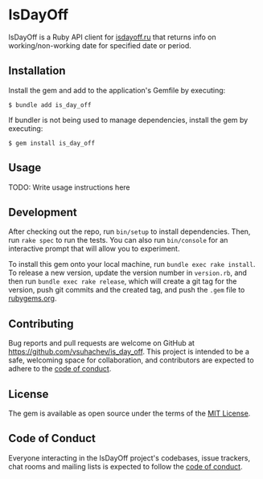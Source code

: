 # IsDayOff

IsDayOff is a Ruby API client for [isdayoff.ru](https://isdayoff.ru) that returns info on
working/non-working date for specified date or period.

## Installation

Install the gem and add to the application's Gemfile by executing:

    $ bundle add is_day_off

If bundler is not being used to manage dependencies, install the gem by executing:

    $ gem install is_day_off

## Usage

TODO: Write usage instructions here

## Development

After checking out the repo, run `bin/setup` to install dependencies. Then, run `rake spec` to run
the tests. You can also run `bin/console` for an interactive prompt that will allow you to
experiment.

To install this gem onto your local machine, run `bundle exec rake install`. To release a new
version, update the version number in `version.rb`, and then run `bundle exec rake release`, which
will create a git tag for the version, push git commits and the created tag, and push the `.gem`
file to [rubygems.org](https://rubygems.org).

## Contributing

Bug reports and pull requests are welcome on GitHub at <https://github.com/vsuhachev/is_day_off>.
This project is intended to be a safe, welcoming space for collaboration, and contributors are
expected to adhere to
the [code of conduct](https://github.com/vsuhachev/is_day_off/blob/master/CODE_OF_CONDUCT.md).

## License

The gem is available as open source under the terms of
the [MIT License](https://opensource.org/licenses/MIT).

## Code of Conduct

Everyone interacting in the IsDayOff project's codebases, issue trackers, chat rooms and mailing
lists is expected to follow
the [code of conduct](https://github.com/vsuhachev/is_day_off/blob/master/CODE_OF_CONDUCT.md).
